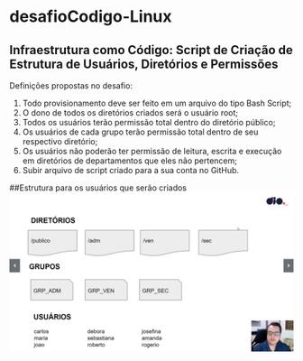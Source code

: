 # desafioCodigo-Linux
## Infraestrutura como Código: Script de Criação de Estrutura de Usuários, Diretórios e Permissões
Definições propostas no desafio:

1. Todo provisionamento deve ser feito em um arquivo do tipo Bash Script;
2. O dono de todos os diretórios criados será o usuário root;
3. Todos os usuários terão permissão total dentro do diretório público;
4. Os usuários de cada grupo terão permissão total dentro de seu respectivo diretório;
5. Os usuários não poderão ter permissão de leitura, escrita e execução em diretórios de departamentos que eles não pertencem;
6. Subir arquivo de script criado para a sua conta no GitHub.

##Estrutura para os usuários que serão criados
![Alt text](./estruturaUsuarios.png "Optional title")
